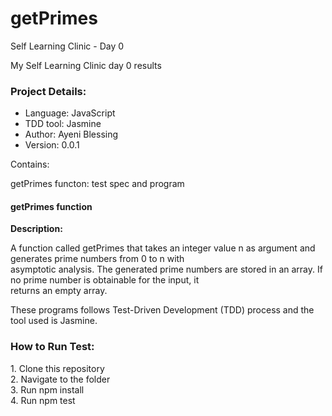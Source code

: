 # getPrimes

Self Learning Clinic - Day 0
<p>My Self Learning Clinic day 0 results </p>

<h3>Project Details:</h3>
<ul>
  <li>Language: JavaScript</li>
  <li>TDD tool: Jasmine</li>
  <li>Author: Ayeni Blessing</li>
  <li>Version: 0.0.1</li>
</ul>

Contains:
<p>getPrimes functon: test spec and program</p>

<h4><b>getPrimes function</b></h4>

<p><b>Description:</b></p>

<p>A function called getPrimes that takes an integer value n as argument and generates prime numbers from 0 to n
with<br> asymptotic analysis. The generated prime numbers are stored in an array. If no prime number is obtainable for the input, 
it<br> returns an empty array.</p>

<p>These programs follows Test-Driven Development (TDD) process and the tool used is Jasmine.</p>

<h3>How to Run Test:</h3>
1. Clone this repository<br>
2. Navigate to the folder<br>
3. Run npm install<br>
4. Run npm test<br>
